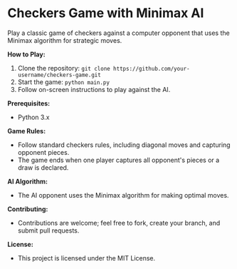 # Checkers Game with Minimax AI

Play a classic game of checkers against a computer opponent that uses the Minimax algorithm for strategic moves.

**How to Play:**
1. Clone the repository: `git clone https://github.com/your-username/checkers-game.git`
2. Start the game: `python main.py`
3. Follow on-screen instructions to play against the AI.

**Prerequisites:**
- Python 3.x

**Game Rules:**
- Follow standard checkers rules, including diagonal moves and capturing opponent pieces.
- The game ends when one player captures all opponent's pieces or a draw is declared.

**AI Algorithm:**
- The AI opponent uses the Minimax algorithm for making optimal moves.

**Contributing:**
- Contributions are welcome; feel free to fork, create your branch, and submit pull requests.

**License:**
- This project is licensed under the MIT License.
